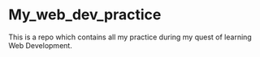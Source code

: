 # My_web_dev_practice
 This is a repo which contains all my practice during my quest of learning Web Development.
